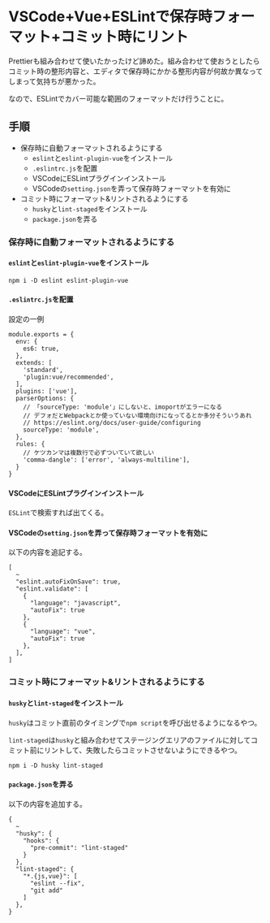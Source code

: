 # VSCode+Vue+ESLintで保存時フォーマット+コミット時にリント

Prettierも組み合わせて使いたかったけど諦めた。組み合わせて使おうとしたらコミット時の整形内容と、エディタで保存時にかかる整形内容が何故か異なってしまって気持ちが悪かった。

なので、ESLintでカバー可能な範囲のフォーマットだけ行うことに。

## 手順

+ 保存時に自動フォーマットされるようにする
  + `eslint`と`eslint-plugin-vue`をインストール
  + `.eslintrc.js`を配置
  + VSCodeにESLintプラグインインストール
  + VSCodeの`setting.json`を弄って保存時フォーマットを有効に
+ コミット時にフォーマット&リントされるようにする
  + `husky`と`lint-staged`をインストール
  + `package.json`を弄る

### 保存時に自動フォーマットされるようにする

#### `eslint`と`eslint-plugin-vue`をインストール

```
npm i -D eslint eslint-plugin-vue
```

#### `.eslintrc.js`を配置

設定の一例

```
module.exports = {
  env: {
    es6: true,
  },
  extends: [
    'standard',
    'plugin:vue/recommended',
  ],
  plugins: ['vue'],
  parserOptions: {
    // 「sourceType: 'module'」にしないと、imoportがエラーになる
    // デフォだとWebpackとか使っていない環境向けになってるとか多分そういうあれ
    // https://eslint.org/docs/user-guide/configuring
    sourceType: 'module',
  },
  rules: {
    // ケツカンマは複数行で必ずついていて欲しい
    'comma-dangle': ['error', 'always-multiline'],
  }
}
```

#### VSCodeにESLintプラグインインストール

`ESLint`で検索すれば出てくる。

#### VSCodeの`setting.json`を弄って保存時フォーマットを有効に

以下の内容を追記する。

```
[
  ~
  "eslint.autoFixOnSave": true,
  "eslint.validate": [
    {
      "language": "javascript",
      "autoFix": true
    },
    {
      "language": "vue",
      "autoFix": true
    },
  ],
]
```


### コミット時にフォーマット&リントされるようにする

#### `husky`と`lint-staged`をインストール

`husky`はコミット直前のタイミングで`npm script`を呼び出せるようになるやつ。

`lint-staged`は`husky`と組み合わせてステージングエリアのファイルに対してコミット前にリントして、失敗したらコミットさせないようにできるやつ。

```
npm i -D husky lint-staged
```

#### `package.json`を弄る

以下の内容を追加する。

```
{
  ~
  "husky": {
    "hooks": {
      "pre-commit": "lint-staged"
    }
  },
  "lint-staged": {
    "*.{js,vue}": [
      "eslint --fix",
      "git add"
    ]
  },
}
```
